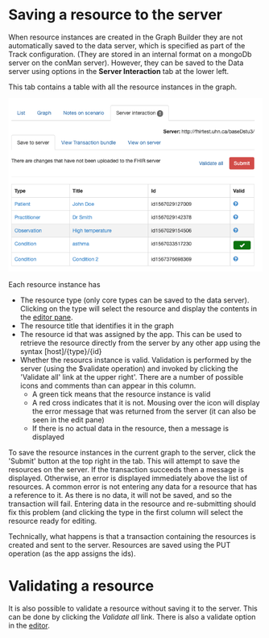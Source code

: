 
# Saving a resource to the server

When resource instances are created in the Graph Builder they are not automatically saved to the data server, which is specified as part of the Track configuration. (They are stored in an internal format on a mongoDb server on the conMan server). However, they can be saved to the Data server using options in the **Server Interaction** tab at the lower left.

This tab contains a table with all the resource instances in the graph.

![Screenshot](img/graphServer.png)

Each resource instance has

* The resource type (only core types can be saved to the data server). Clicking on the type will select the resource and display the contents in the [editor pane](graphEdit.md).
* The resource title that identifies it in the graph
* The resource id that was assigned by the app. This can be used to retrieve the resource directly from the server by any other app using the syntax [host]/{type}/{id}
* Whether the resourcs instance is valid. Validation is performed by the server (using the $validate operation) and invoked by clicking the 'Validate all' link at the upper right'. There are a number of possible icons and comments than can appear in this column.
    * A green tick means that the resource instance is valid
    * A red cross indicates that it is not. Mousing over the icon will display the error message that was returned from the server (it can also be seen in the edit pane)
    * If there is no actual data in the resource, then a message is displayed

To save the resource instances in the current graph to the server, click the 'Submit' button at the top right in the tab. This will attempt to save the resources on the server. If the transaction succeeds then a message is displayed. Otherwise, an error is displayed immediately above the list of resources. A common error is not entering any data for a resource that has a reference to it. As there is no data, it will not be saved, and so the transaction will fail. Entering data in the resource and re-submitting should fix this problem (and clicking the type in the first column will select the resource ready for editing.

Technically, what happens is that a transaction containing the resources is created and sent to the server. Resources are saved using the PUT operation (as the app assigns the ids). 

# Validating a resource
It is also possible to validate a resource without saving it to the server. This can be done by clicking the *Validate all* link. There is also a validate option in the [editor](graphEdit.md).



